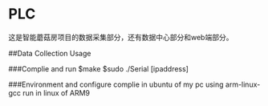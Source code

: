 # PLC
这是智能蘑菇房项目的数据采集部分，还有数据中心部分和web端部分。

##Data Collection Usage

###Complie and run
    $make 
    $sudo ./Serial [ipaddress]

###Environment and configure
    complie in ubuntu of my pc using arm-linux-gcc
    run in linux of ARM9 
